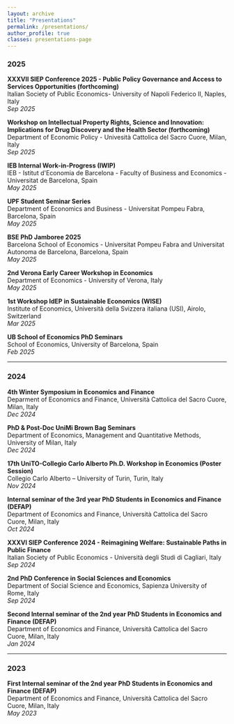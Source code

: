 ```yaml
---
layout: archive
title: "Presentations"
permalink: /presentations/
author_profile: true
classes: presentations-page
---
```


### 2025
**XXXVII SIEP Conference 2025 - Public Policy Governance and Access to Services Opportunities (forthcoming)** <br>
Italian Society of Public Economics- University of Napoli Federico II, Naples, Italy <br>
*Sep 2025*

**Workshop on Intellectual Property Rights, Science and Innovation: Implications for Drug Discovery and the Health Sector (forthcoming)** <br>
Department of Economic Policy - Univesità Cattolica del Sacro Cuore, Milan, Italy <br>
*Sep 2025*

**IEB Internal Work-in-Progress (IWIP)** <br>
IEB - Istitut d'Economia de Barcelona - Faculty of Business and Economics - Universitat de Barcelona, Spain <br>
*May 2025*

**UPF Student Seminar Series** <br>
Department of Economics and Business - Universitat Pompeu Fabra, Barcelona, Spain <br>
*May 2025*

**BSE PhD Jamboree 2025** <br>
Barcelona School of Economics - Universitat Pompeu Fabra and Universitat Autonoma de Barcelona, Barcelona, Spain <br>
*May 2025*

**2nd Verona Early Career Workshop in Economics** <br>
Department of Economics - University of Verona, Italy  <br>
*May 2025*

**1st Workshop IdEP in Sustainable Economics (WISE)** <br>
Institute of Economics, Università della Svizzera italiana (USI), Airolo, Switzerland <br>
*Mar 2025*

**UB School of Economics PhD Seminars** <br>
School of Economics, University of Barcelona, Spain  <br>
*Feb 2025*

---

### 2024

**4th Winter Symposium in Economics and Finance** <br>
Deparment of Economics and Finance, Università Cattolica del Sacro Cuore, Milan, Italy <br>
*Dec 2024*

**PhD & Post-Doc UniMi Brown Bag Seminars** <br>
Department of Economics, Management and Quantitative Methods, University of Milan, Italy <br>
*Dec 2024*

**17th UniTO-Collegio Carlo Alberto Ph.D. Workshop in Economics (Poster Session)** <br>
Collegio Carlo Alberto – University of Turin, Turin, Italy <br>
*Nov 2024*

**Internal seminar of the 3rd year PhD Students in Economics and Finance (DEFAP)** <br>
Department of Economics and Finance, Università Cattolica del Sacro Cuore, Milan, Italy <br>
*Oct 2024*

**XXXVI SIEP Conference 2024 - Reimagining Welfare: Sustainable Paths in Public Finance** <br>
Italian Society of Public Economics - Università degli Studi di Cagliari, Italy <br>
*Sep 2024*

**2nd PhD Conference in Social Sciences and Economics** <br>
Department of Social Science and Economics, Sapienza University of Rome, Italy <br>
*Sep 2024*

**Second Internal seminar of the 2nd year PhD Students in Economics and Finance (DEFAP)** <br>
Department of Economics and Finance, Università Cattolica del Sacro Cuore, Milan, Italy <br>
*Jan 2024*

---

### 2023

**First Internal seminar of the 2nd year PhD Students in Economics and Finance (DEFAP)** <br>
Department of Economics and Finance, Università Cattolica del Sacro Cuore, Milan, Italy <br>
*May 2023*
